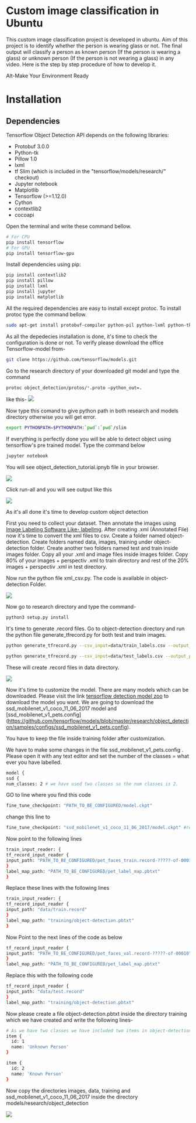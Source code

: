 
<h1>Custom image classification in Ubuntu</h1>
This custom image classification project is developed in ubuntu. Aim of this project is to identify whether the person is wearing glass or not. The final output will classify a person as known person (If the person is wearing a glass) or unknown person (If the person is  not wearing a glass) in any video. Here is the step by step procedure of how to develop it.


Alt-Make Your Environment Ready
 
# Installation

## Dependencies

Tensorflow Object Detection API depends on the following libraries:

*   Protobuf 3.0.0
*   Python-tk
*   Pillow 1.0
*   lxml
*   tf Slim (which is included in the "tensorflow/models/research/" checkout)
*   Jupyter notebook
*   Matplotlib
*   Tensorflow (>=1.12.0)
*   Cython
*   contextlib2
*   cocoapi


Open the terminal and write these command bellow.

``` bash
# For CPU
pip install tensorflow
# For GPU
pip install tensorflow-gpu
```
  
Install dependencies using pip:

``` bash
pip install contextlib2
pip install pillow
pip install lxml
pip install jupyter
pip install matplotlib
```

All the required dependencies are easy to install except protoc. To install protoc type the command bellow.

``` bash
sudo apt-get install protobuf-compiler python-pil python-lxml python-tk
```

As all the depedecies installation is done, it's time to check the configuration is done or not. To verify please download the office Tensorflow-model from- 

``` bash
git clone https://github.com/tensorflow/models.git
```

Go to the research directory of your downloaded git model and type the command 
``` bash
protoc object_detection/protos/*.proto –python_out=.
```

like this-
  <img src="https://github.com/mchayan/custom_image_classification_in_ubuntu/blob/master/documentation/1.jpg">
  
Now type this comand to give python path in both research and models directory otherwise you will get error.

``` bash
export PYTHONPATH=$PYTHONPATH:`pwd`:`pwd`/slim
```

If everything is perfectly done you will be able to detect object using tensorflow's pre trained model. Type the command below

``` bash
jupyter notebook
```
You will see object_detection_tutorial.ipnyb  file in your browser.

<img src="https://github.com/mchayan/custom_image_classification_in_ubuntu/blob/master/documentation/2.png">
  
Click run-all and you will see output like this 

<img src="https://github.com/mchayan/custom_image_classification_in_ubuntu/blob/master/documentation/3.png">

As it's all done it's time to develop custom object detection

First you need to collect your dataset. Then annotate the images using [Image Labeling Software Like- labelImg](https://github.com/tzutalin/labelImg).
After creating .xml (Annotated File) now it's time to convert the xml files to csv. Create a folder named object-detection. Create folders named data, images, training under object-detection folder.
Create another two folders named test and train inside images folder. Copy all your .xml and image files inside images folder. Copy 80% of your images + perspectiv .xml to train directory and rest of the 20% images + perspectiv .xml in test directory.  

Now run the python file xml_csv.py. The code is available in object-detection Folder.

<img src="https://github.com/mchayan/custom_image_classification_in_ubuntu/blob/master/documentation/4.jpeg">

Now go to research directory and type the command-

``` bash
python3 setup.py install
```

It's time to generate .record files. Go to object-detection directory and run the python file generate_tfrecord.py for both test and train images.

``` bash
python generate_tfrecord.py --csv_input=data/train_labels.csv --output_path=data/train.record --image_dir=./images 
```
``` bash
python generate_tfrecord.py --csv_input=data/test_labels.csv --output_path=data/test.record --image_dir=./images 
```

These will create .record files in data directory.

<img src="https://github.com/mchayan/custom_image_classification_in_ubuntu/blob/master/documentation/5.jpeg">

Now it's time to customize the model. There are many models which can be downloaded. Please visit the link [tensorflow detection model zoo](https://github.com/tensorflow/models/blob/master/research/object_detection/g3doc/detection_model_zoo.md) to download the model you want. We are going to download the ssd_mobilenet_v1_coco_11_06_2017 model  and [ssd_mobilenet_v1_pets.config]
(https://github.com/tensorflow/models/blob/master/research/object_detection/samples/configs/ssd_mobilenet_v1_pets.config).

You have to keep the file inside training folder after customization.

We have to make some changes in the file ssd_mobilenet_v1_pets.config . Please open it with any text editor and set the number of the classes = what ever you have labelled.

``` bash
model {
ssd {
num_classes: 2 # we have used two classes so the num classes is 2.  
```

GO to line where you find this code

``` bash
fine_tune_checkpoint: "PATH_TO_BE_CONFIGURED/model.ckpt"
```
change this line to

``` bash
fine_tune_checkpoint: "ssd_mobilenet_v1_coco_11_06_2017/model.ckpt" #replace PATH_TO_BE_CONFIGURED with the name of the model you have downloaded.
```

Now point to the following lines

``` bash
train_input_reader: {
tf_record_input_reader {
input_path: "PATH_TO_BE_CONFIGURED/pet_faces_train.record-?????-of-00010"
}
label_map_path: "PATH_TO_BE_CONFIGURED/pet_label_map.pbtxt"
}
```
Replace these lines with the following lines

``` bash
train_input_reader: {
tf_record_input_reader {
input_path: "data/train.record"
}
label_map_path: "training/object-detection.pbtxt"
}
```

Now Point to the next lines of the code as below

``` bash
tf_record_input_reader {
input_path: "PATH_TO_BE_CONFIGURED/pet_faces_val.record-?????-of-00010"
}
label_map_path: "PATH_TO_BE_CONFIGURED/pet_label_map.pbtxt"
```
Replace this with the following code

``` bash
tf_record_input_reader {
input_path: "data/test.record"
}
label_map_path: "training/object-detection.pbtxt"
```
Now please create a file object-detection.pbtxt inside the directory training which we have created and write the following lines-

``` bash
# As we have two classes we have included two items in object-detection.pbtxt
item {
  id: 1
  name: 'Unknown Person'
}

item {
  id: 2
  name: 'Known Person'
}
```

Now copy the directories images, data, training and ssd_mobilenet_v1_coco_11_06_2017 inside the directory models/research/object_detection

<img src="https://github.com/mchayan/custom_image_classification_in_ubuntu/blob/master/documentation/6.jpeg">












 




